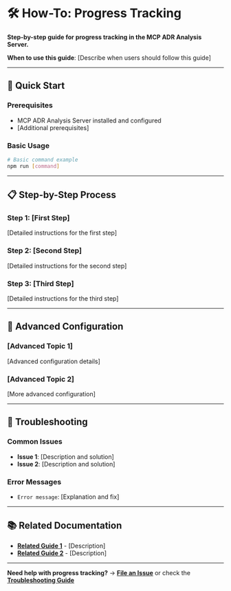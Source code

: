 # 🛠️ How-To: Progress Tracking

**Step-by-step guide for progress tracking in the MCP ADR Analysis Server.**

**When to use this guide**: [Describe when users should follow this guide]

---

## 🎯 Quick Start

### Prerequisites

- MCP ADR Analysis Server installed and configured
- [Additional prerequisites]

### Basic Usage

```bash
# Basic command example
npm run [command]
```

---

## 📋 Step-by-Step Process

### Step 1: [First Step]

[Detailed instructions for the first step]

### Step 2: [Second Step]

[Detailed instructions for the second step]

### Step 3: [Third Step]

[Detailed instructions for the third step]

---

## 🔧 Advanced Configuration

### [Advanced Topic 1]

[Advanced configuration details]

### [Advanced Topic 2]

[More advanced configuration]

---

## 🚨 Troubleshooting

### Common Issues

- **Issue 1**: [Description and solution]
- **Issue 2**: [Description and solution]

### Error Messages

- `Error message`: [Explanation and fix]

---

## 📚 Related Documentation

- **[Related Guide 1](../reference/api-reference.md)** - [Description]
- **[Related Guide 2](../how-to-guides/troubleshooting.md)** - [Description]

---

**Need help with progress tracking?** → **[File an Issue](https://github.com/tosin2013/mcp-adr-analysis-server/issues)** or check the **[Troubleshooting Guide](troubleshooting.md)**
